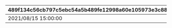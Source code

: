 |489f134c56cb797c5ebc54a5b489fe12998a60e105973e3c88338adafbb1d4c2|17d238175a179f73cb6f9d0e167fee99eaf523d236884c4b52efb0d285184f7c|c4f93d29100801ae4fe6fa5782a316a9fa2b68915b0c9f30a3fbbc0939740563|f0dce1c1dd2e35b413f43cef11cbc6582ec7e84ccdbd3547cbf6f630ea1c827d|f112ebcdca94d68db1a975976360ddab637d725b28a89d66eb8fd75d5f3fc7e5|bfa1c755fec51795c8de72ba7db947270cafea107f50cb3595cac560f7f5c3ba|d78613926ad9da50da492f592c29e4d4f66f0fb777c935878ffbb751168df364|a6e157309767062826e81b77e2414676d62cd3e191dce74b9a30b6b1dcb56d49|82a3e6c3390297b9016114bbdcfc68427bc70fcbb8e463ae081e02afdbdd4de2|2b14992d7406207a2db61537163d9031bcec0cff4b58aeca30d364ebad63776f|23019bb99132f94de0dade7a4469bbf08c74ba69b4ba452baf98c06b042607db|
| --- | --- | --- | --- | --- | --- | --- | --- | --- | --- | --- |
|2021/08/15 15:00:00|2021/09/10 11:59:59|2021/08/23 11:59:59|2109008|bgm_M501|1||2109007|2021/08/24 11:59:59|2109006|2021/08/17 12:00:00|